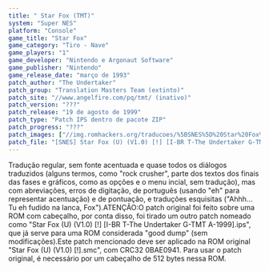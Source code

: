```yaml
---
title: " Star Fox (TMT)"
system: "Super NES"
platform: "Console"
game_title: "Star Fox"
game_category: "Tiro - Nave"
game_players: "1"
game_developer: "Nintendo e Argonaut Software"
game_publisher: "Nintendo"
game_release_date: "março de 1993"
patch_author: "The Undertaker"
patch_group: "Translation Masters Team (extinto)"
patch_site: "//www.angelfire.com/pq/tmt/ (inativo)"
patch_version: "???"
patch_release: "19 de agosto de 1999"
patch_type: "Patch IPS dentro de pacote ZIP"
patch_progress: "???"
patch_images: ["//img.romhackers.org/traducoes/%5BSNES%5D%20Star%20Fox%20-%201.png","//img.romhackers.org/traducoes/%5BSNES%5D%20Star%20Fox%20-%20TMT%20-%202.png","//img.romhackers.org/traducoes/%5BSNES%5D%20Star%20Fox%20-%20TMT%20-%203.png"]
patch_file: "[SNES] Star Fox (U) (V1.0) [!] [I-BR T-The Undertaker G-TMT A-1999].zip"
---
```

Tradução regular, sem fonte acentuada e quase todos os diálogos traduzidos (alguns termos, como "rock crusher", parte dos textos dos finais das fases e gráficos, como as opções e o menu incial, sem tradução), mas com abreviações, erros de digitação, de português (usando "eh" para representar acentuação) e de pontuação, e traduções esquisitas ("Ahhh... Tu eh fudido na lanca, Fox").ATENÇÃO:O patch original foi feito sobre uma ROM com cabeçalho, por conta disso, foi tirado um outro patch nomeado como "Star Fox (U) (V1.0) [!] [I-BR T-The Undertaker G-TMT A-1999].ips", que já serve para uma ROM considerada "good dump" (sem modificações).Este patch mencionado deve ser aplicado na ROM original "Star Fox (U) (V1.0) [!].smc", com CRC32 0BAE0941. Para usar o patch original, é necessário por um cabeçalho de 512 bytes nessa ROM.